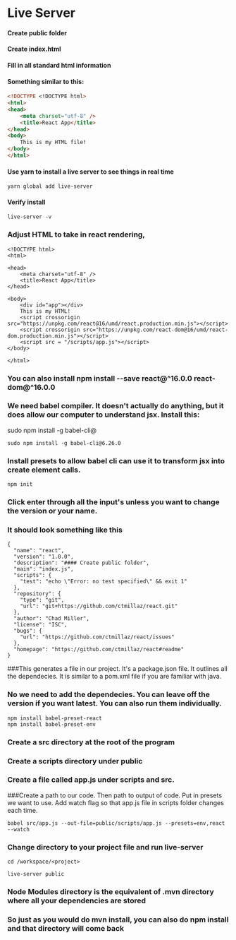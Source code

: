 # Live Server

#### Create public folder

#### Create index.html 

#### Fill in all standard html information

#### Something similar to this:

```html
<!DOCTYPE <!DOCTYPE html>
<html>
<head>
    <meta charset="utf-8" />
    <title>React App</title>
</head>
<body>
    This is my HTML file!
</body>
</html>
```

#### Use yarn to install a live server to see things in real time
```
yarn global add live-server
```
#### Verify install
```
live-server -v
```

### Adjust HTML to take in react rendering, 
```
<!DOCTYPE html>
<html>

<head>
    <meta charset="utf-8" />
    <title>React App</title>
</head>

<body>
    <div id="app"></div>
    This is my HTML!
    <script crossorigin src="https://unpkg.com/react@16/umd/react.production.min.js"></script>
    <script crossorigin src="https://unpkg.com/react-dom@16/umd/react-dom.production.min.js"></script>
    <script src = "/scripts/app.js"></script>
</body>

</html>
```
### You can also install npm install --save react@^16.0.0 react-dom@^16.0.0

### We need babel compiler.  It doesn't actually do anything, but it does allow our computer to understand jsx. Install this:
sudo npm install -g babel-cli@<version>
```
sudo npm install -g babel-cli@6.26.0
```

### Install presets to allow babel cli can use it to transform jsx into create element calls.
```
npm init
```

### Click enter through all the input's unless you want to change the version or your name.
### It should look something like this

```
{
  "name": "react",
  "version": "1.0.0",
  "description": "#### Create public folder",
  "main": "index.js",
  "scripts": {
    "test": "echo \"Error: no test specified\" && exit 1"
  },
  "repository": {
    "type": "git",
    "url": "git+https://github.com/ctmillaz/react.git"
  },
  "author": "Chad Miller",
  "license": "ISC",
  "bugs": {
    "url": "https://github.com/ctmillaz/react/issues"
  },
  "homepage": "https://github.com/ctmillaz/react#readme"
}
```

###This generates a file in our project.  It's a package.json file.  It outlines all the dependecies.  It is similar to a pom.xml file if you are familiar with java.
### No we need to add the dependecies.  You can leave off the version if you want latest.  You can also run them individually.
```
npm install babel-preset-react
npm install babel-preset-env
```

### Create a src directory at the root of the program
### Create a scripts directory under public
### Create a file called app.js under scripts and src.

###Create a path to our code.  Then path to output of code. Put in presets we want to use. Add watch flag so that app.js file in scripts folder changes each time.
```
babel src/app.js --out-file=public/scripts/app.js --presets=env,react --watch
```

### Change directory to your project file and run live-server
```
cd /workspace/<project>
```
```
live-server public
```
### Node Modules directory is the equivalent of .mvn directory where all your dependencies are stored
### So just as you would do mvn install, you can also do npm install and that directory will come back



